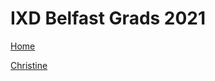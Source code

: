 # IXD Belfast Grads 2021

[Home](https://eleventhirty.github.io/ixdgrads/)

[Christine](https://eleventhirty.github.io/ixdgrads/christine.html)